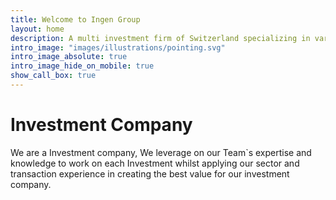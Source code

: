 ```yaml
---
title: Welcome to Ingen Group
layout: home
description: A multi investment firm of Switzerland specializing in various areas since 2018.
intro_image: "images/illustrations/pointing.svg"
intro_image_absolute: true
intro_image_hide_on_mobile: true
show_call_box: true
---
```


# Investment Company

We are a Investment company, We leverage on our Team`s expertise and knowledge to work on each Investment whilst applying our sector and transaction experience in creating the best value for our investment company.